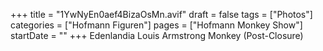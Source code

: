 +++
title = "1YwNyEn0aef4BizaOsMn.avif"
draft = false
tags = ["Photos"]
categories = ["Hofmann Figuren"]
pages = ["Hofmann Monkey Show"]
startDate = ""
+++
Edenlandia Louis Armstrong Monkey (Post-Closure)
